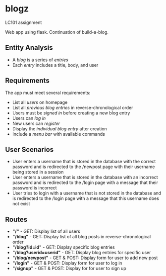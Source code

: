 # blogz
LC101 assignment

Web app using flask. Continuation of build-a-blog. 

## Entity Analysis

* A _blog_ is a series of _entries_
* Each _entry_ includes a title, body, and user

## Requirements

The app must meet several requirements:

* List all _users_ on homepage 
* List all _previous blog entries_ in reverse-chronological order
* Users must be _signed in_ before creating a new blog entry
* Users can _log in_
* New users can _register_ 
* Display the _individual blog entry_ after creation
* Include a _menu bar_ with available commands

## User Scenarios
* User enters a username that is stored in the database with the correct password and is redirected to the /newpost page with their username being stored in a session
* User enters a username that is stored in the database with an incorrect password and is redirected to the /login page with a message that their password is incorrect
* User tries to login with a username that is not stored in the database and is redirected to the /login page with a message that this username does not exist 

## Routes
* **"/"** - GET: Display list of all users 
* **"/blog"** - GET: Display list of all blog posts in reverse-chronological order 
* **"/blog?id=id"** - GET: Display specific blog entries
* **"/blog?userid=userid"** - GET: Display blog entries for specific user 
* **"/blog/newpost"** - GET & POST: Display form for user to add new post 
* **"/login"** - GET & POST: Display form for user to log in 
* **"/signup"** - GET & POST: Display for for user to sign up 

